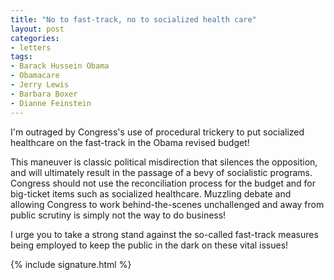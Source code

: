 ```yaml
---
title: "No to fast-track, no to socialized health care"
layout: post
categories:
- letters
tags:
- Barack Hussein Obama
- Obamacare
- Jerry Lewis
- Barbara Boxer
- Dianne Feinstein
---
```


I'm outraged by Congress's use of procedural trickery to put socialized healthcare on the fast-track in the Obama revised budget!

This maneuver is classic political misdirection that silences the opposition, and will ultimately result in the passage of a bevy of socialistic programs. Congress should not use the reconciliation process for the budget and for big-ticket items such as socialized healthcare. Muzzling debate and allowing Congress to work behind-the-scenes unchallenged and away from public scrutiny is simply not the way to do business!

I urge you to take a strong stand against the so-called fast-track measures being employed to keep the public in the dark on these vital issues!

{% include signature.html %}
